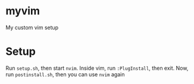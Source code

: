 # myvim
My custom vim setup

# Setup

Run `setup.sh`, then start `nvim`. Inside vim, run `:PlugInstall`, then exit. Now, run `postinstall.sh`, then you can use `nvim` again